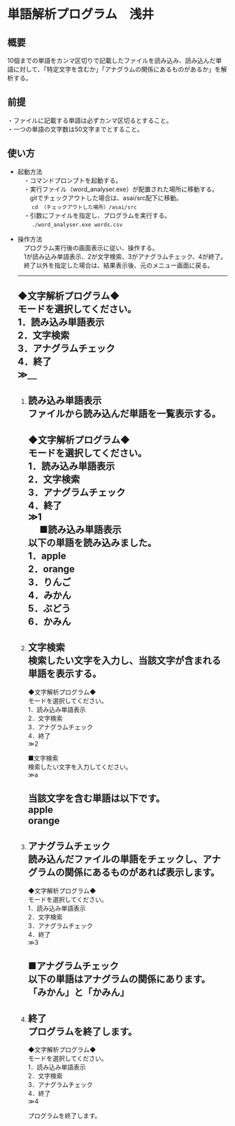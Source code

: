 # 単語解析プログラム　浅井

## 概要
10個までの単語をカンマ区切りで記載したファイルを読み込み、読み込んだ単語に対して、「特定文字を含むか」「アナグラムの関係にあるものがあるか」を解析する。  

## 前提
・ファイルに記載する単語は必ずカンマ区切るとすること。  
・一つの単語の文字数は50文字までとすること。  

## 使い方

- 起動方法  
　・コマンドプロンプトを起動する。  
　・実行ファイル（word_analyser.exe）が配置された場所に移動する。  
　　gitでチェックアウトした場合は、asai/src配下に移動。  
　　 `cd （チェックアウトした場所）/asai/src`  
　・引数にファイルを指定し、プログラムを実行する。  
　　 `./word_analyser.exe words.csv`  

- 操作方法  
　プログラム実行後の画面表示に従い、操作する。  
　1が読み込み単語表示、2が文字検索、3がアナグラムチェック、4が終了。  
　終了以外を指定した場合は、結果表示後、元のメニュー画面に戻る。  

   ----------------------- 
    ◆文字解析プログラム◆  
    モードを選択してください。  
      1．読み込み単語表示  
      2．文字検索  
      3．アナグラムチェック  
      4．終了  
      ≫＿  
   -----------------------  

  1. 読み込み単語表示  
    ファイルから読み込んだ単語を一覧表示する。  
     -----------------------  
      ◆文字解析プログラム◆  
      モードを選択してください。  
       1．読み込み単語表示  
       2．文字検索  
       3．アナグラムチェック  
       4．終了  
      ≫1  
    　
      ■読み込み単語表示  
      以下の単語を読み込みました。  
        1．apple  
        2．orange  
        3．りんご  
        4．みかん  
        5．ぶどう  
        6．かみん  
     -----------------------  

  2. 文字検索  
    検索したい文字を入力し、当該文字が含まれる単語を表示する。  
     -----------------------  
      ◆文字解析プログラム◆  
      モードを選択してください。  
       1．読み込み単語表示  
       2．文字検索  
       3．アナグラムチェック  
       4．終了  
      ≫2  

      ■文字検索  
      検索したい文字を入力してください。  
      ≫a  
 
      当該文字を含む単語は以下です。  
       apple  
       orange  
     ----------------------  

  3. アナグラムチェック  
    読み込んだファイルの単語をチェックし、アナグラムの関係にあるものがあれば表示します。  
     -----------------------  
      ◆文字解析プログラム◆  
      モードを選択してください。  
       1．読み込み単語表示  
       2．文字検索  
       3．アナグラムチェック  
       4．終了  
      ≫3  
   
      ■アナグラムチェック  
      以下の単語はアナグラムの関係にあります。  
       「みかん」と「かみん」  
     -----------------------  

  4. 終了  
    プログラムを終了します。  
     -----------------------  
      ◆文字解析プログラム◆  
      モードを選択してください。  
       1．読み込み単語表示  
       2．文字検索  
       3．アナグラムチェック  
       4．終了  
      ≫4  

      プログラムを終了します。  

